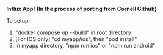 **Influx App!**
**(In the process of porting from Cornell Github)**

To setup:
1. "docker compose up --build" in root directory
2. [For IOS only] "cd myapp/ios", then "pod install"
3. In myapp directory, "npm run ios" or "npm run android"
